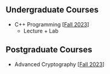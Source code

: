 ## Undergraduate Courses

- C++ Programming [[Fall 2023](teaching/cpp.md)]
  - Lecture + Lab


## Postgraduate Courses

- Advanced Cryptography [[Fall 2023](teaching/crypto.md)]